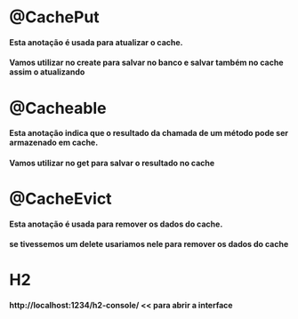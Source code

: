# @CachePut 
#### Esta anotação é usada para atualizar o cache. 
#### Vamos utilizar no create para salvar no banco e salvar também no cache assim o atualizando

# @Cacheable
#### Esta anotação indica que o resultado da chamada de um método pode ser armazenado em cache.
#### Vamos utilizar no get para salvar o resultado no cache

# @CacheEvict
#### Esta anotação é usada para remover os dados do cache.
#### se tivessemos um delete usariamos nele para remover os dados do cache

# H2
#### http://localhost:1234/h2-console/ << para abrir a interface